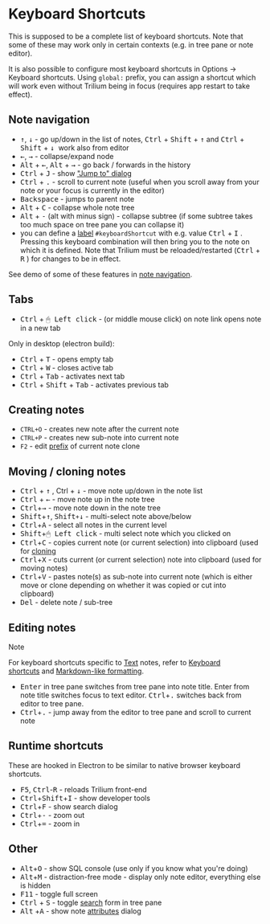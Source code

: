 # Keyboard Shortcuts
This is supposed to be a complete list of keyboard shortcuts. Note that some of these may work only in certain contexts (e.g. in tree pane or note editor).

It is also possible to configure most keyboard shortcuts in Options -> Keyboard shortcuts. Using `global:` prefix, you can assign a shortcut which will work even without Trilium being in focus (requires app restart to take effect).

## Note navigation

*   <kbd><span>↑</span></kbd>, <kbd><span>↓</span></kbd> - go up/down in the list of notes, <kbd>Ctrl</kbd> + <kbd>Shift</kbd> + <kbd><span>↑</span></kbd> and <kbd>Ctrl</kbd> + <kbd>Shift</kbd> + <kbd><span>↓</span></kbd>  work also from editor
*   <kbd><span>←</span></kbd>, <kbd><span>→</span></kbd> - collapse/expand node
*   <kbd>Alt</kbd> + <kbd><span>←</span></kbd>, <kbd>Alt</kbd> + <kbd><span>→</span></kbd> - go back / forwards in the history
*   <kbd>Ctrl</kbd> + <kbd>J</kbd> - show ["Jump to" dialog](Navigation/Note%20Navigation.md)
*   <kbd>Ctrl</kbd> + <kbd>.</kbd> - scroll to current note (useful when you scroll away from your note or your focus is currently in the editor)
*   <kbd><span>Backspace</span></kbd> - jumps to parent note
*   <kbd>Alt</kbd> + <kbd>C</kbd> - collapse whole note tree
*   <kbd>Alt</kbd> + <kbd>-</kbd> (alt with minus sign) - collapse subtree (if some subtree takes too much space on tree pane you can collapse it)
*   you can define a [label](../Advanced%20Usage/Attributes.md) `#keyboardShortcut` with e.g. value <kbd>Ctrl</kbd> + <kbd>I</kbd> . Pressing this keyboard combination will then bring you to the note on which it is defined. Note that Trilium must be reloaded/restarted (<kbd>Ctrl</kbd> + <kbd>R</kbd> ) for changes to be in effect.

See demo of some of these features in [note navigation](Navigation/Note%20Navigation.md).

## Tabs

*   <kbd>Ctrl</kbd> + <kbd>🖱 Left click</kbd> - (or middle mouse click) on note link opens note in a new tab

Only in desktop (electron build):

*   <kbd>Ctrl</kbd> + <kbd>T</kbd> - opens empty tab
*   <kbd>Ctrl</kbd> + <kbd>W</kbd> - closes active tab
*   <kbd>Ctrl</kbd> + <kbd>Tab</kbd> - activates next tab
*   <kbd>Ctrl</kbd> + <kbd>Shift</kbd> + <kbd>Tab</kbd> - activates previous tab

## Creating notes

*   `CTRL+O` - creates new note after the current note
*   `CTRL+P` - creates new sub-note into current note
*   `F2` - edit [prefix](Navigation/Note%20Navigation.md) of current note clone

## Moving / cloning notes

*   <kbd>Ctrl</kbd> + <kbd><span>↑</span></kbd> , Ctrl + <kbd><span>↓</span></kbd> - move note up/down in the note list
*   <kbd>Ctrl</kbd> + <kbd><span>←</span></kbd> - move note up in the note tree
*   <kbd>Ctrl</kbd>+<kbd><span>→</span></kbd> - move note down in the note tree
*   <kbd>Shift</kbd>+<kbd><span>↑</span></kbd>, <kbd>Shift</kbd>`+`<kbd><span>↓</span></kbd> - multi-select note above/below
*   <kbd>Ctrl</kbd>+<kbd>A</kbd> - select all notes in the current level
*   <kbd>Shift</kbd>+<kbd>🖱 Left click</kbd> - multi select note which you clicked on
*   <kbd>Ctrl</kbd>+<kbd>C</kbd> - copies current note (or current selection) into clipboard (used for [cloning](Notes/Cloning%20Notes.md)
*   <kbd>Ctrl</kbd>+<kbd>X</kbd> - cuts current (or current selection) note into clipboard (used for moving notes)
*   <kbd>Ctrl</kbd>+<kbd>V</kbd> - pastes note(s) as sub-note into current note (which is either move or clone depending on whether it was copied or cut into clipboard)
*   <kbd>Del</kbd> - delete note / sub-tree

## Editing notes

> [!NOTE]
> For keyboard shortcuts specific to <a class="reference-link" href="../Note%20Types/Text.md">Text</a> notes, refer to <a class="reference-link" href="../Note%20Types/Text/Keyboard%20shortcuts.md">Keyboard shortcuts</a> and <a class="reference-link" href="../Note%20Types/Text/Markdown-like%20formatting.md">Markdown-like formatting</a>.

*   <kbd>Enter</kbd> in tree pane switches from tree pane into note title. Enter from note title switches focus to text editor. <kbd>Ctrl</kbd>+<kbd>.</kbd> switches back from editor to tree pane.
*   <kbd>Ctrl</kbd>+<kbd>.</kbd> - jump away from the editor to tree pane and scroll to current note

## Runtime shortcuts

These are hooked in Electron to be similar to native browser keyboard shortcuts.

*   <kbd>F5</kbd>, <kbd>Ctrl</kbd>\-<kbd>R</kbd> - reloads Trilium front-end
*   <kbd>Ctrl</kbd>+<kbd>Shift</kbd>+<kbd>I</kbd> - show developer tools
*   <kbd>Ctrl</kbd>+<kbd>F</kbd> - show search dialog
*   <kbd>Ctrl</kbd>+<kbd>-</kbd> - zoom out
*   <kbd>Ctrl</kbd>+<kbd>=</kbd> - zoom in

## Other

*   <kbd>Alt</kbd>+<kbd>O</kbd> - show SQL console (use only if you know what you're doing)
*   <kbd>Alt</kbd>+<kbd>M</kbd> - distraction-free mode - display only note editor, everything else is hidden
*   <kbd>F11</kbd> - toggle full screen
*   <kbd>Ctrl</kbd> + <kbd>S</kbd> - toggle [search](Navigation/Search.md) form in tree pane
*   <kbd>Alt</kbd> +<kbd>A</kbd> - show note [attributes](../Advanced%20Usage/Attributes.md) dialog